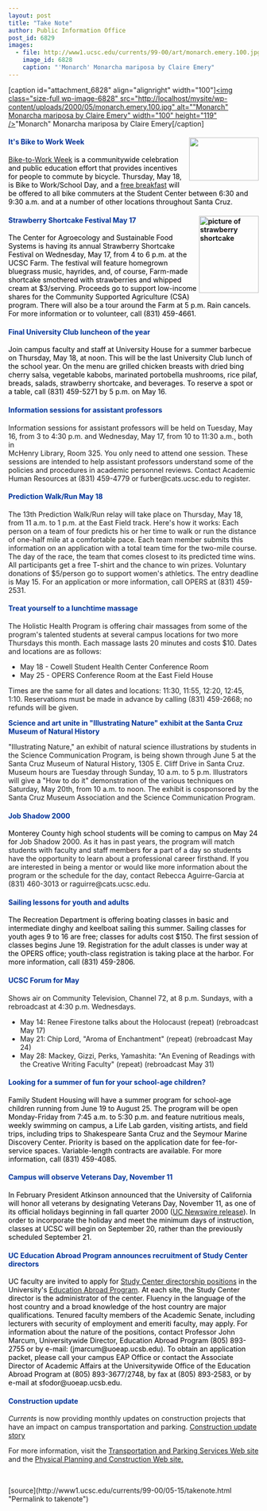 ```yaml
---
layout: post
title: "Take Note"
author: Public Information Office
post_id: 6829
images:
  - file: http://www1.ucsc.edu/currents/99-00/art/monarch.emery.100.jpg
    image_id: 6828
    caption: "'Monarch' Monarcha mariposa by Claire Emery"
---
```


[caption id="attachment_6828" align="alignright" width="100"]<a href="http://localhost/mysite/wp-content/uploads/2000/05/monarch.emery.100.jpg"><img class="size-full wp-image-6828" src="http://localhost/mysite/wp-content/uploads/2000/05/monarch.emery.100.jpg" alt=""Monarch" Monarcha mariposa by Claire Emery" width="100" height="119" /></a>"Monarch" Monarcha mariposa by Claire Emery[/caption]
<h4>
  <img align="right" border="0" height="87" src="../art/toplogo.gif" width="140" alt=""><font color="#003399">It's Bike to Work Week</font>
</h4>
<p>
  <a href="http://www.bike2work.com">Bike-to-Work Week</a> <font color="#000000">is a communitywide celebration and public education effort that provides incentives for people to commute by bicycle. Thursday, May 18, is Bike to Work/School Day, and a</font> <a href="http://www.bike2work.com/breakfast.html">free breakfast</a> <font color="#000000">will be offered to all bike commuters at the Student Center between 6:30 and 9:30 a.m.</font> <font color="#000000">and at a number of other locations throughout Santa Cruz.</font>
</p>
<h4>
  <img align="right" alt="picture of strawberry shortcake" border="0" height="155" src="../art/shrtcake.120.jpg" width="120"><font color="#003399">Strawberry Shortcake Festival May 17</font>
</h4>
<p>
  <font color="#000000">The Center for Agroecology and Sustainable Food Systems is having its annual Strawberry Shortcake Festival on Wednesday, May 17, from 4 to 6 p.m. at the UCSC Farm. The festival will feature homegrown bluegrass music, hayrides, and, of course, Farm-made shortcake smothered with strawberries and whipped cream at $3/serving. Proceeds go to support low-income shares for the Community Supported Agriculture (CSA) program. There will also be a tour around the Farm at 5 p.m. Rain cancels. For more information or to volunteer, call (831) 459-4661.</font>
</p>
<h4>
  <font color="#003399">Final University Club luncheon of the year</font>
</h4>
<p>
  <font color="#000000">Join campus faculty and staff at University House for a summer barbecue on Thursday, May 18, at noon. This will be the last University Club lunch of the school year. On the menu are grilled chicken breasts with dried bing cherry salsa, vegetable kabobs, marinated portobella mushrooms, rice pilaf, breads, salads, strawberry shortcake, and beverages. To reserve a spot or a table, call (831) 459-5271 by 5 p.m. on May 16</font><font color="#003399">.</font>
</p>
<h4>
  <font color="#003399">Information sessions for assistant professors</font>
</h4>
<p>
  Information sessions for assistant professors will be held on Tuesday, May 16, from 3 to 4:30 p.m. and Wednesday, May 17, from 10 to 11:30 a.m., both in<br>
  McHenry Library, Room 325. You only need to attend one session. These sessions are intended to help assistant professors understand some of the<br>
  policies and procedures in academic personnel reviews. Contact Academic Human Resources at (831) 459-4779 or furber@cats.ucsc.edu to register.
</p>
<h4>
  <font color="#003399">Prediction Walk/Run May 18</font>
</h4>
<p>
  The 13th Prediction Walk/Run relay will take place on Thursday, May 18, from 11 a.m. to 1 p.m. at the East Field track. Here's how it works: Each person on a team of four predicts his or her time to walk or run the distance of one-half mile at a comfortable pace. Each team member submits this information on an application with a total team time for the two-mile course. The day of the race, the team that comes closest to its predicted time wins. All participants get a free T-shirt and the chance to win prizes. Voluntary donations of $5/person go to support women's athletics. The entry deadline is May 15. For an application or more information, call OPERS at (831) 459-2531.
</p>
<h4>
  <font color="#003399">Treat yourself to a lunchtime massage</font>
</h4>
<p>
  The Holistic Health Program is offering chair massages from some of the program's talented students at several campus locations for two more Thursdays this month. Each massage lasts 20 minutes and costs $10. Dates and locations are as follows:
</p>
<ul>
  <li>May 18 - Cowell Student Health Center Conference Room
  </li>
  <li>May 25 - OPERS Conference Room at the East Field House
  </li>
</ul>
<p>
  Times are the same for all dates and locations: 11:30, 11:55, 12:20, 12:45, 1:10. Reservations must be made in advance by calling (831) 459-2668; no refunds will be given.
</p><font color="#003399"><b>Science and art unite in "Illustrating Nature" exhibit at the Santa Cruz Museum of Natural History</b></font>
<p>
  "Illustrating Nature," an exhibit of natural science illustrations by students in the Science Communication Program, is being shown through June 5 at the Santa Cruz Museum of Natural History, 1305 E. Cliff Drive in Santa Cruz. Museum hours are Tuesday through Sunday, 10 a.m. to 5 p.m. Illustrators will give a "How to do it" demonstration of the various techniques on Saturday, May 20th, from 10 a.m. to noon. The exhibit is cosponsored by the Santa Cruz Museum Association and the Science Communication Program.
</p>
<h4>
  <font color="#003399">Job Shadow 2000</font>
</h4>
<p>
  <font color="#000000">Monterey County high school students will be coming to campus on May 24 for</font> Job Shadow 2000. As it has in past years, the program will match students with faculty and staff members <font color="#000000">for a</font> part of a day so students have the opportunity to learn about a professional career firsthand. If you are interested in being a mentor or would like more information about the program or the schedule for the day, contact Rebecca Aguirre-Garcia at (831) 460-3013 or raguirre@cats.ucsc.edu.
</p>
<h4>
  <font color="#003399">Sailing lessons for youth and adults</font>
</h4>
<p>
  <font color="#000000">The Recreation Department is offering boating classes in basic and intermediate dinghy and keelboat sailing this summer. Sailing classes for youth ages 9 to 16 are free; classes for adults cost $150. The first session of classes begins June 19. Registration for the adult classes is under way at the OPERS office; youth-class registration is taking place at the harbor. For more information, call (831) 459-2806.</font>
</p>
<h4>
  <font color="#003399">UCSC Forum for May</font>
</h4>
<p>
  Shows air on Community Television, Channel 72, at 8 p.m. Sundays, with a rebroadcast at 4:30 p.m. Wednesdays.
</p>
<ul>
  <li>May 14: Renee Firestone talks about the Holocaust (repeat) (rebroadcast May 17)
  </li>
  <li>May 21: Chip Lord, "Aroma of Enchantment" (repeat) (rebroadcast May 24)
  </li>
  <li>May 28: Mackey, Gizzi, Perks, Yamashita: "An Evening of Readings with the Creative Writing Faculty" (repeat) (rebroadcast May 31)
  </li>
</ul>
<h4>
  <font color="#003399">Looking for a summer of fun for your school-age children?</font>
</h4>
<p>
  <font color="#000000">Family Student Housing will have a summer program for school-age children running from June 19 to August 25.</font> <font color="#000000">The program will be open Monday-Friday from 7:45 a.m. to 5:30 p.m. and feature nutritious meals, weekly swimming on campus, a Life Lab garden, visiting artists, and field trips, including trips to Shakespeare Santa Cruz and the</font> <font color="#000000">Seymour Marine Discovery Center. Priority is based on the application date for fee-for-service spaces. Variable-length contracts are available. For more information, call (831) 459-4085.</font>
</p>
<h4>
  <font color="#003399">Campus will observe Veterans Day, November 11</font>
</h4>
<p>
  <font color="#000000">In February President Atkinson announced that the University of California will honor all veterans by designating Veterans Day, November 11, as one of its official holidays beginning in fall quarter 2000 (</font><a href="http://www.ucnewswire.org/articles/2000/Feb/University%20of%20California%20Announces.htm">UC Newswire release</a><font color="#000000">). In order to incorporate the holiday and meet the minimum days of instruction, classes at UCSC will begin on September 20, rather than the previously scheduled September 21.</font>
</p>
<h4>
  <font color="#003399">UC Education Abroad Program announces recruitment of Study Center directors</font>
</h4>
<p>
  <font color="#000000">UC faculty are invited to apply for</font> <a href="http://www.uoeap.ucsb.edu/eap/FACULTY/DIRECT.HTM">Study Center directorship positions</a> <font color="#000000">in the University's</font> <a href="http://www.uoeap.ucsb.edu/eap/">Education Abroad Program</a><font color="#000000">. At each site, the Study Center director is the administrator of the center. Fluency in the language of the host country and a broad knowledge of the host country are major qualifications. Tenured faculty members of the Academic Senate, including lecturers with security of employment and emeriti faculty, may apply. For information about the nature of the positions, contact Professor John Marcum, Universitywide Director, Education Abroad Program (805) 893-2755 or by e-mail: (jmarcum@uoeap.ucsb.edu). To obtain an application packet, please call your campus EAP Office or contact the Associate Director of Academic Affairs at the Universitywide Office of the Education Abroad Program at (805) 893-3677/2748, by fax at (805) 893-2583, or by e-mail at sfodor@uoeap.ucsb.edu.</font>
</p>
<h4>
  <font color="#003399">Construction update</font>
</h4>
<p>
  <i>Currents</i> is now providing monthly updates on construction projects that have an impact on campus transportation and parking. <a href="../../construction.html">Construction update story</a>
</p>
<p>
  For more information, visit the <a href="http://www2.ucsc.edu/taps/">Transportation and Parking Services Web site</a> and the <a href="http://www2.ucsc.edu/ppc/">Physical Planning and Construction Web site.</a>
</p>
<p>
  <br>
  <img align="bottom" alt=" " border="0" height="1" src="../../images/trans.gif" width="385">
</p>
[source](http://www1.ucsc.edu/currents/99-00/05-15/takenote.html "Permalink to takenote")
